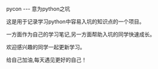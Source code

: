 pycon --- 意为python之坑

这是用于记录学习python中容易入坑的知识点的一个项目。

一方面作为自己的学习笔记,另一方面帮助入坑的同学快速成长。

欢迎感兴趣的同学一起更新学习。

给自己加油,每天遇见更好的自己！